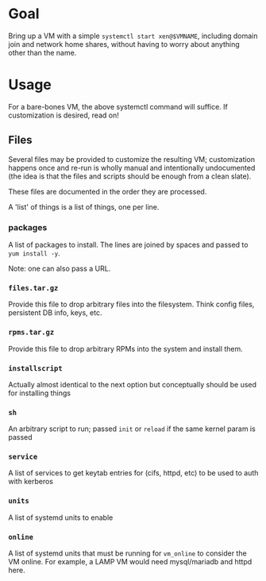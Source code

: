 # Goal

Bring up a VM with a simple `systemctl start xen@$VMNAME`, including domain join and network home shares, without having to worry about anything other than the name.

# Usage

For a bare-bones VM, the above systemctl command will suffice. If customization is desired, read on!

## Files

Several files may be provided to customize the resulting VM; customization happens once and re-run is wholly manual and intentionally undocumented (the idea is that the files and scripts should be enough from a clean slate).

These files are documented in the order they are processed.

A 'list' of things is a list of things, one per line.

### packages

A list of packages to install. The lines are joined by spaces and passed to `yum install -y`.

Note: one can also pass a URL.

### `files.tar.gz`

Provide this file to drop arbitrary files into the filesystem. Think config files, persistent DB info, keys, etc.

### `rpms.tar.gz`

Provide this file to drop arbitrary RPMs into the system and install them.

### `installscript`

Actually almost identical to the next option but conceptually should be used for installing things

### `sh`

An arbitrary script to run; passed `init` or `reload` if the same kernel param is passed

### `service`

A list of services to get keytab entries for (cifs, httpd, etc) to be used to auth with kerberos

### `units`

A list of systemd units to enable

### `online`

A list of systemd units that must be running for `vm_online` to consider the VM online. For example, a LAMP VM would need mysql/mariadb and httpd here.

